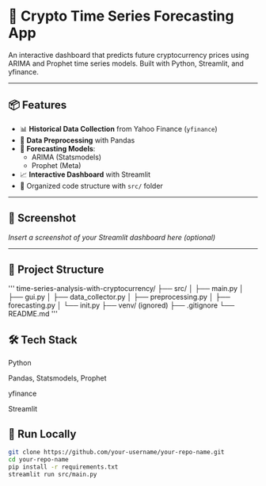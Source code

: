 # 🧠 Crypto Time Series Forecasting App

An interactive dashboard that predicts future cryptocurrency prices using ARIMA and Prophet time series models. Built with Python, Streamlit, and yfinance.

---

## 📦 Features

- 📊 **Historical Data Collection** from Yahoo Finance (`yfinance`)
- 🧹 **Data Preprocessing** with Pandas
- 🔮 **Forecasting Models**:
  - ARIMA (Statsmodels)
  - Prophet (Meta)
- 📈 **Interactive Dashboard** with Streamlit
- 💾 Organized code structure with `src/` folder

---

## 📸 Screenshot

*Insert a screenshot of your Streamlit dashboard here (optional)*

---
## 📁 Project Structure

''' time-series-analysis-with-cryptocurrency/ ├── src/ │ ├── main.py │ ├── gui.py │ ├── data_collector.py │ ├── preprocessing.py │ ├── forecasting.py │ └── init.py ├── venv/ (ignored) ├── .gitignore └── README.md '''


## 🛠️ Tech Stack
Python

Pandas, Statsmodels, Prophet

yfinance

Streamlit


## 🚀 Run Locally

```bash
git clone https://github.com/your-username/your-repo-name.git
cd your-repo-name
pip install -r requirements.txt
streamlit run src/main.py
